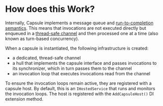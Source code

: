 
# How does this Work?

Internally, Capsule implements a message queue and [run-to-completion semantics](https://en.wikipedia.org/wiki/Run_to_completion_scheduling). This means that invocations are not executed directly but enqueued in a [thread-safe channel](https://learn.microsoft.com/en-us/dotnet/api/system.threading.channels.channel-1?view=net-8.0) and then processed one at a time (also known as turn-based concurrency).

When a capsule is instantiated, the following infrastructure is created:

- a dedicated, thread-safe channel
- a hull that implements the capsule interface and passes invocations to its synchronizer, which in turn passes them to the channel
- an invocation loop that executes invocations read from the channel

To ensure the invocation loops remain active, they are registered with a capsule host. By default, this is an `IHostedService` that runs and monitors the invocation loops. The host is registered with the `AddCapsuleHost()` DI extension method.
